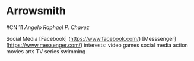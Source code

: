 # Arrowsmith
#CN 11 *Angelo Raphael P. Chavez*

Social Media
[Facebook] (https://www.facebook.com/)
[Messsenger] (https://www.messenger.com/)
interests:
video games
social media
action movies
arts
TV series
swimming

